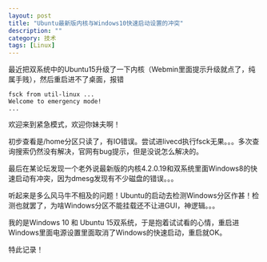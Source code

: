 ```yaml
---
layout: post
title: "Ubuntu最新版内核与Windows10快速启动设置的冲突"
description: ""
category: 技术
tags: [Linux]
---
```



最近把双系统中的Ubuntu15升级了一下内核（Webmin里面提示升级就点了，纯属手贱），然后重启进不了桌面，报错
	
	fsck from util-linux ...
	Welcome to emergency mode!
	...

欢迎来到紧急模式，欢迎你妹夫啊！

初步查看是/home分区只读了，有IO错误。尝试进livecd执行fsck无果。。。多次查询搜索仍然没有解决，官网有bug提示，但是没说怎么解决的。

最后在某论坛发现一个老外说最新版的内核4.2.0.19和双系统里面Windows8的快速启动有冲突，因为dmesg发现有不少磁盘的错误。。。

听起来是多么风马牛不相及的问题！Ubuntu的启动去检测Windows分区作甚！检测也就罢了，为啥Windows分区不能挂载还不让进GUI，神逻辑。。。

我的是Windows 10 和 Ubuntu 15双系统，于是抱着试试看的心情，重启进Windows里面电源设置里面取消了Windows的快速启动，重启就OK。

特此记录！

